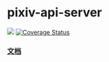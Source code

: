 # pixiv-api-server


[![](https://travis-ci.org/EYHN/pixiv-api-server.svg?branch=master)](https://travis-ci.org/EYHN/pixiv-api-server) [![Coverage Status](https://coveralls.io/repos/github/EYHN/pixiv-api-server/badge.svg)](https://coveralls.io/github/EYHN/pixiv-api-server)

### [文档](https://eyhn.github.io/pixiv-api-server/)
